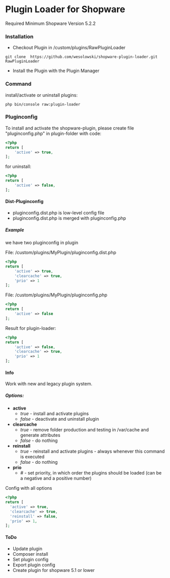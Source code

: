 # Plugin Loader for Shopware
Required Minimum Shopware Version 5.2.2

### Installation
* Checkout Plugin in /custom/plugins/RawPluginLoader
```
git clone  https://github.com/wesolowski/shopware-plugin-loader.git RawPluginLoader
```
* Install the Plugin with the Plugin Manager

### Command

install/activate or uninstall plugins:
```
php bin/console raw:plugin-loader
```

### Pluginconfig
To install and activate the shopware-plugin, please create file "pluginconfig.php" in plugin-folder with code:

```php
<?php
return [
    'active' => true,
];
```

for uninstall:

```php
<?php
return [
    'active' => false,
];
```

#### Dist-Pluginconfig

- pluginconfig.dist.php is low-level config file
- pluginconfig.dist.php is merged with pluginconfig.php

##### Example

we have two pluginconfig in plugin

File: /custom/plugins/MyPlugin/pluginconfig.dist.php
```php
<?php
return [
    'active' => true,
    'clearcache' => true,
    'prio' => 1
];
```

File: /custom/plugins/MyPlugin/pluginconfig.php
```php
<?php
return [
    'active' => false
];
```

Result for plugin-loader:
```php
<?php
return [
    'active' => false,
    'clearcache' => true,
    'prio' => 1
];
```

#### Info

Work with new and legacy plugin system. 

##### Options:
- **active**
  - _true_ - install and activate plugins
  - _false_ - deactivate and uninstall plugin
- **clearcache**
  - _true_ - remove folder production and testing in /var/cache and generate attributes
  - _false_ - do nothing 
- **reinstall**
  - _true_ - reinstall and activate plugins - always whenever this command is executed
  - _false_ - do nothing
- **prio**
  - _#_ - set priority, in which order the plugins should be loaded (can be a negative and a positive number)
  

Config with all options
```php
<?php
return [
  'active' => true,
  'clearcache' => true,
  'reinstall' => false,
  'prio' => 1,
];
```
  
  
#### ToDo
* Update plugin
* Composer install
* Set plugin config
* Export plugin config
* Create plugin for shopware 5.1 or lower

